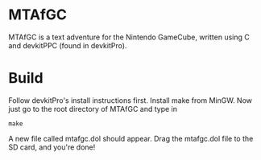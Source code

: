 # MTAfGC
MTAfGC is a text adventure for the Nintendo GameCube, written using C and devkitPPC (found in devkitPro).

# Build
Follow devkitPro's install instructions first.
Install make from MinGW.
Now just go to the root directory of MTAfGC and type in
```
make
```
A new file called mtafgc.dol should appear.
  Drag the mtafgc.dol file to the SD card, and you're done!
